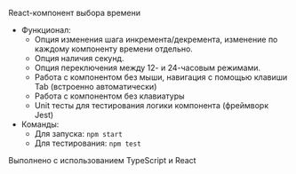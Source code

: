 React-компонент выбора времени
* Функционал:
    * Опция изменения шага инкремента/декремента, изменение по каждому компоненту времени отдельно.
    * Опция наличия секунд.
    * Опция переключения между 12- и 24-часовым режимами.
    * Работа с компонентом без мыши, навигация с помощью клавиши Tab (встроенно автоматически)
    * Работа с компонентом без клавиатуры 
    * Unit тесты для тестирования логики компонента (фреймворк Jest)
* Команды:
    * Для запуска: `npm start`
    * Для тестирования: `npm test`
    
Выполнено с использованием TypeScript и React

